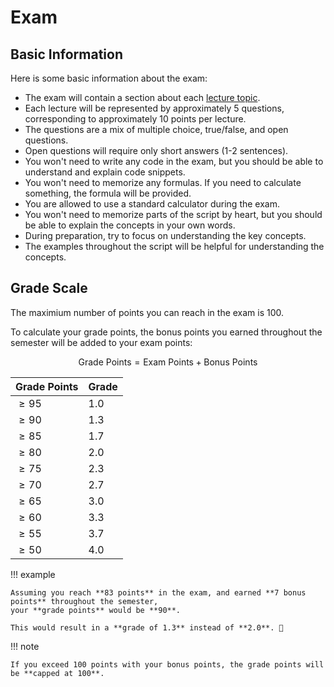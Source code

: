 # Exam

## Basic Information

Here is some basic information about the exam:

- The exam will contain a section about each [lecture topic](https://pkeilbach.github.io/htwg-practical-nlp/lectures/preface/).
- Each lecture will be represented by approximately 5 questions, corresponding to approximately 10 points per lecture.
- The questions are a mix of multiple choice, true/false, and open questions.
- Open questions will require only short answers (1-2 sentences).
- You won't need to write any code in the exam, but you should be able to understand and explain code snippets.
- You won't need to memorize any formulas. If you need to calculate something, the formula will be provided.
- You are allowed to use a standard calculator during the exam.
- You won't need to memorize parts of the script by heart, but you should be able to explain the concepts in your own words.
- During preparation, try to focus on understanding the key concepts.
- The examples throughout the script will be helpful for understanding the concepts.

## Grade Scale

The maximium number of points you can reach in the exam is 100.

To calculate your grade points, the bonus points you earned throughout the semester will be added to your exam points:

$$
\text{Grade Points} = \text{Exam Points} + \text{Bonus Points}
$$

| Grade Points | Grade |
| ------------ | ----- |
| $\geq 95$    | $1.0$ |
| $\geq 90$    | $1.3$ |
| $\geq 85$    | $1.7$ |
| $\geq 80$    | $2.0$ |
| $\geq 75$    | $2.3$ |
| $\geq 70$    | $2.7$ |
| $\geq 65$    | $3.0$ |
| $\geq 60$    | $3.3$ |
| $\geq 55$    | $3.7$ |
| $\geq 50$    | $4.0$ |

!!! example

    Assuming you reach **83 points** in the exam, and earned **7 bonus points** throughout the semester,
    your **grade points** would be **90**.

    This would result in a **grade of 1.3** instead of **2.0**. 🥳

!!! note

    If you exceed 100 points with your bonus points, the grade points will be **capped at 100**.
